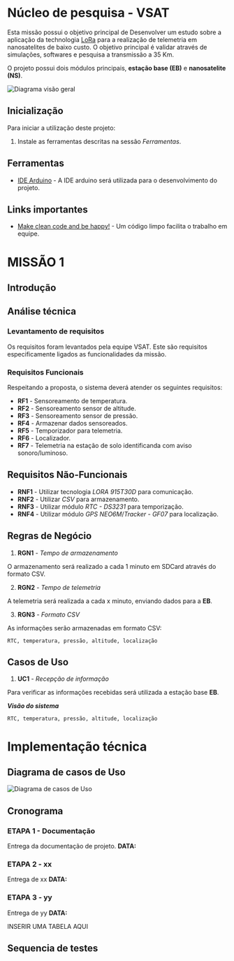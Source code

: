 # Núcleo de pesquisa - VSAT

Esta missão possui o objetivo principal de Desenvolver um estudo sobre a aplicação da technologia [LoRa](https://en.wikipedia.org/wiki/LoRa) para a realização de telemetria em nanosatelites de baixo custo. O objetivo principal é validar através de simulações, softwares e pesquisa a transmissão a 35 Km. 

O projeto possui dois módulos principais, **estação base (EB)** e **nanosatelite (NS)**.

![Diagrama visão geral](/images/Usecase.png)

## Inicialização
Para iniciar a utilização deste projeto:

1. Instale as ferramentas descritas na sessão *Ferramentas*.

## Ferramentas
* [IDE Arduino](https://www.arduino.cc/en/main/software) - A IDE arduino será utilizada para o desenvolvimento do projeto.

## Links importantes
* [Make clean code and be happy!](https://medium.com/coding-skills/clean-code-101-meaningful-names-and-functions-bf450456d90c) -  Um código limpo facilita o trabalho em equipe.

# MISSÃO 1

## Introdução

## Análise técnica

### Levantamento de requisitos  
Os requisitos foram levantados pela equipe VSAT. Este são requisitos especificamente ligados as funcionalidades da missão.

### Requisitos Funcionais
Respeitando a proposta, o sistema deverá atender os seguintes requisitos:

* **RF1** - Sensoreamento de temperatura.
* **RF2** - Sensoreamento sensor de altitude.
* **RF3** - Sensoreamento sensor de pressão.
* **RF4** - Armazenar dados sensoreados.
* **RF5** - Temporizador para telemetria.
* **RF6** - Localizador.
* **RF7** - Telemetria na estação de solo identificanda com aviso sonoro/luminoso.

## Requisitos Não-Funcionais

* **RNF1** - Utilizar tecnologia *LORA 915T30D* para comunicação.
* **RNF2** - Utilizar *CSV* para armazenamento.
* **RNF3** - Utilizar módulo *RTC - DS3231* para temporização.
* **RNF4** - Utilizar módulo *GPS NEO6M*/*Tracker - GF07* para localização.

## Regras de Negócio

1. **RGN1** - *Tempo de armazenamento*

O armazenamento será realizado a cada 1 minuto em SDCard através do formato CSV.   


2. **RGN2** - *Tempo de telemetria*

A telemetria será realizada a cada x minuto, enviando dados para a **EB**.   

3. **RGN3** - *Formato CSV*

As informações serão armazenadas em formato CSV:

```
RTC, temperatura, pressão, altitude, localização
```

## Casos de Uso

1. **UC1** - *Recepção de informação*

Para verificar as informações recebidas será utilizada a estação base **EB**.

***Visão do sistema***

```
RTC, temperatura, pressão, altitude, localização
```

# Implementação técnica

## Diagrama de casos de Uso
![Diagrama de casos de Uso](/images/Usecase.png)



## Cronograma

### ETAPA 1 - Documentação
Entrega da documentação de projeto.
**DATA:**

### ETAPA 2 - xx
Entrega de xx
**DATA:**

### ETAPA 3 - yy
Entrega de yy
**DATA:**

INSERIR UMA TABELA AQUI

## Sequencia de testes

